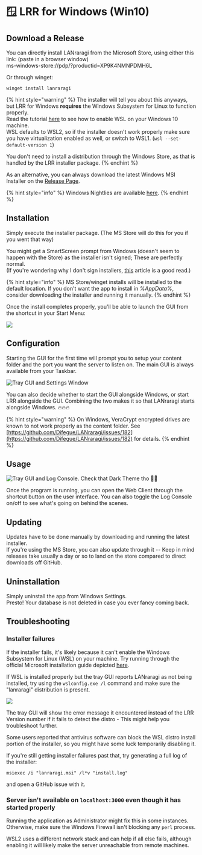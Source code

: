 # 🪟 LRR for Windows (Win10)

## Download a Release

You can directly install LANraragi from the Microsoft Store, using either this link: (paste in a browser window)  
ms-windows-store://pdp/?productid=XP9K4NMNPDMH6L  

Or through winget:  

```
winget install lanraragi
```

{% hint style="warning" %}
The installer will tell you about this anyways, but LRR for Windows **requires** the Windows Subsystem for Linux to function properly.  
Read the tutorial [here](https://docs.microsoft.com/en-us/windows/wsl/install) to see how to enable WSL on your Windows 10 machine.  
WSL defaults to WSL2, so if the installer doesn't work properly make sure you have virtualization enabled as well, or switch to WSL1. (`wsl --set-default-version 1`)   

You don't need to install a distribution through the Windows Store, as that is handled by the LRR installer package.
{% endhint %}

As an alternative, you can always download the latest Windows MSI Installer on the [Release Page](https://github.com/Difegue/LANraragi/releases).

{% hint style="info" %}
Windows Nightlies are available [here](https://nightly.link/Difegue/LANraragi/workflows/push-continous-delivery/dev).
{% endhint %}

## Installation

Simply execute the installer package. (The MS Store will do this for you if you went that way)

You might get a SmartScreen prompt from Windows (doesn't seem to happen with the Store) as the installer isn't signed; These are perfectly normal.  
(If you're wondering why I don't sign installers, [this](https://gaby.dev/posts/code-signing) article is a good read.)

{% hint style="info" %}
MS Store/winget installs will be installed to the default location. If you don't want the app to install in _%AppData%_, consider downloading the installer and running it manually.
{% endhint %}

Once the install completes properly, you'll be able to launch the GUI from the shortcut in your Start Menu:

![](../.screenshots/karen-startmenu.png)

## Configuration

Starting the GUI for the first time will prompt you to setup your content folder and the port you want the server to listen on. The main GUI is always available from your Taskbar.

![Tray GUI and Settings Window](../.screenshots/karen-light.jpg)

You can also decide whether to start the GUI alongside Windows, or start LRR alongside the GUI. Combining the two makes it so that LANraragi starts alongside Windows. 🔥🔥🔥

{% hint style="warning" %}
On Windows, VeraCrypt encrypted drives are known to not work properly as the content folder. See [https://github.com/Difegue/LANraragi/issues/182](https://github.com/Difegue/LANraragi/issues/182) for details.
{% endhint %}

## Usage

![Tray GUI and Log Console. Check that Dark Theme tho ‍](../.screenshots/karen-dark.jpg)

Once the program is running, you can open the Web Client through the shortcut button on the user interface. You can also toggle the Log Console on/off to see what's going on behind the scenes.

## Updating

Updates have to be done manually by downloading and running the latest installer.  
If you're using the MS Store, you can also update through it -- Keep in mind releases take usually a day or so to land on the store compared to direct downloads off GitHub.

## Uninstallation

Simply uninstall the app from Windows Settings.  
Presto! Your database is not deleted in case you ever fancy coming back.

## Troubleshooting

### Installer failures

If the installer fails, it's likely because it can't enable the Windows Subsystem for Linux (WSL) on your machine. Try running through the official Microsoft installation guide depicted [here](https://docs.microsoft.com/en-us/windows/wsl/install-win10).

If WSL is installed properly but the tray GUI reports LANraragi as not being installed, try using the `wslconfig.exe /l` command and make sure the "lanraragi" distribution is present.

![](../.screenshots/karen-distro.png)

The tray GUI will show the error message it encountered instead of the LRR Version number if it fails to detect the distro - This might help you troubleshoot further.

Some users reported that antivirus software can block the WSL distro install portion of the installer, so you might have some luck temporarily disabling it.

If you're still getting installer failures past that, try generating a full log of the installer:

```
msiexec /i "lanraragi.msi" /l*v "install.log"
```

and open a GitHub issue with it.

### Server isn't available on `localhost:3000` even though it has started properly

Running the application as Administrator might fix this in some instances.  
Otherwise, make sure the Windows Firewall isn't blocking any `perl` process.

WSL2 uses a different network stack and can help if all else fails, although enabling it will likely make the server unreachable from remote machines.

